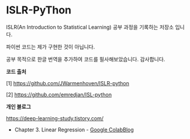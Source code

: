 # ISLR-PyThon
ISLR(An Introduction to Statistical Learning) 공부 과정을 기록하는 저장소 입니다.

파이썬 코드는 제가 구현한 것이 아닙니다.

공부 목적으로 한글 번역을 추가하여 코드를 필사해보았습니다. 감사합니다.

**코드 출처**

[1] https://github.com/JWarmenhoven/ISLR-python

[2] https://github.com/emredjan/ISL-python

**개인 블로그**

https://deep-learning-study.tistory.com/


- Chapter 3. Linear Regression - [Google Colab]()[Blog]()
